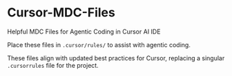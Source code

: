 # Cursor-MDC-Files
Helpful MDC Files for Agentic Coding in Cursor AI IDE

Place these files in `.cursor/rules/` to assist with agentic coding.

These files align with updated best practices for Cursor, replacing a singular `.cursorrules` file for the project.

